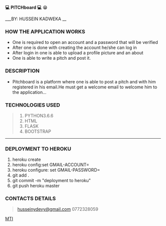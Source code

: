 __:computer: PITCHboard :computer:__ :grin:

___BY: HUSSEIN KADWEKA __


### __HOW THE APPLICATION WORKS__
+ One is required to open an account and a password that will be verified
+ After one is done with creating the account he/she can log in
+ After login in one is able to upload a profile picture and an about
+ One is able to write a pitch and post it.

### __DESCRIPTION__
+ Pitchboard is a platform where one is able to post a pitch and with him registered in his email.He must get a welcome email to welcome him to the application...


### __TECHNOLOGIES USED__
> 1. PYTHON3.6.6
> 2. HTML
> 3. FLASK
> 4. BOOTSTRAP

***
### __DEPLOYMENT TO HEROKU__
1. heroku create <name-of-app>
3. heroku config:set GMAIL-ACCOUNT=<gmail username>
4. heroku configure: set GMAIL-PASSWORD=<password>
6. git add .
7. git commit -m "deployment to heroku"
8. git push heroku master


### __CONTACTS DETAILS__
> husseinydevy@gmail.com
> 0772328059

[MTI](https://github.com/hussein18149/PITCHBOARD/blob/master/LICENSE)
